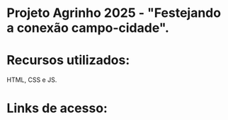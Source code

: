 # Projeto Agrinho 2025 - "Festejando a conexão campo-cidade".

# Recursos utilizados: 
HTML, CSS e JS.

# Links de acesso:


